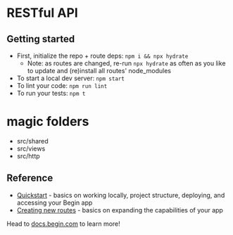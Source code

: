 # RESTful API


## Getting started
- First, initialize the repo + route deps: `npm i && npx hydrate`
  - Note: as routes are changed, re-run `npx hydrate` as often as you like to update and (re)install all routes' node_modules
- To start a local dev server: `npm start`
- To lint your code: `npm run lint`
- To run your tests: `npm t`


# magic folders

- src/shared
- src/views
- src/http


## Reference
- [Quickstart](https://docs.begin.com/en/getting-started/quickstart/) - basics on working locally, project structure, deploying, and accessing your Begin app
- [Creating new routes](https://docs.begin.com/en/functions/creating-new-functions) - basics on expanding the capabilities of your app

Head to [docs.begin.com](https://docs.begin.com/) to learn more!








